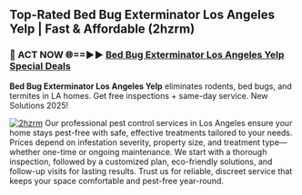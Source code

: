 ## Top-Rated Bed Bug Exterminator Los Angeles Yelp | Fast & Affordable (2hzrm)

<h3>🐜 ACT NOW 🌐==►► <a href="https://tinyurl.com/yc7vsfwc" rel="nofollow">Bed Bug Exterminator Los Angeles Yelp Special Deals</a></h3>

**Bed Bug Exterminator Los Angeles Yelp** eliminates rodents, bed bugs, and termites in LA homes. Get free inspections + same-day service. New Solutions 2025!

[![2hzrm](https://i.imgur.com/1VzRXn8.jpeg)](https://tinyurl.com/yc7vsfwc)
Our professional pest control services in Los Angeles ensure your home stays pest-free with safe, effective treatments tailored to your needs. Prices depend on infestation severity, property size, and treatment type—whether one-time or ongoing maintenance. We start with a thorough inspection, followed by a customized plan, eco-friendly solutions, and follow-up visits for lasting results. Trust us for reliable, discreet service that keeps your space comfortable and pest-free year-round.